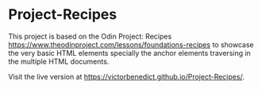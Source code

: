 # Project-Recipes

This project is based on the Odin Project: Recipes https://www.theodinproject.com/lessons/foundations-recipes to showcase the very basic HTML elements specially the anchor elements traversing in the multiple HTML documents.

Visit the live version at https://victorbenedict.github.io/Project-Recipes/. 
